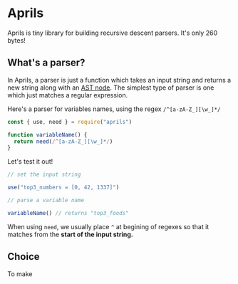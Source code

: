 # Aprils

Aprils is tiny library for building recursive descent parsers. It's only 260 bytes!


## What's a parser?

In Aprils, a parser is just a function which takes an input string and returns a new string along with an [AST node](https://en.wikipedia.org/wiki/Abstract_syntax_tree). The simplest type of parser is one which just matches a regular expression.

Here's a parser for variables names, using the regex `/^[a-zA-Z_][\w_]*/`  

```js
const { use, need } = require("aprils")

function variableName() {
  return need(/^[a-zA-Z_][\w_]*/)
}
```

Let's test it out!

```js
// set the input string

use("top3_numbers = [0, 42, 1337]")

// parse a variable name

variableName() // returns "top3_foods"
```

When using `need`, we usually place `^` at begining of regexes so that it matches from the **start of the input string.**


## Choice

To make 
